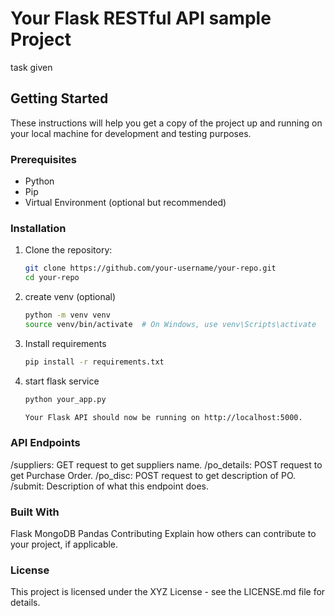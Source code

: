# Your Flask RESTful API sample Project

task given

## Getting Started

These instructions will help you get a copy of the project up and running on your local machine for development and testing purposes. 

### Prerequisites

- Python
- Pip
- Virtual Environment (optional but recommended)

### Installation

1. Clone the repository:

   ```bash
   git clone https://github.com/your-username/your-repo.git
   cd your-repo
2. create venv (optional)
   ```bash
   python -m venv venv
   source venv/bin/activate  # On Windows, use venv\Scripts\activate

3. Install requirements
   ```bash
   pip install -r requirements.txt
4. start flask service
   ```bash
   python your_app.py
   
   Your Flask API should now be running on http://localhost:5000.

### API Endpoints
   /suppliers: GET request to get suppliers name.
   /po_details: POST request to get Purchase Order.
   /po_disc: POST request to get description of PO.
   /submit: Description of what this endpoint does.


### Built With
   Flask
   MongoDB
   Pandas
   Contributing
   Explain how others can contribute to your project, if applicable.

### License
   This project is licensed under the XYZ License - see the LICENSE.md file for details.
